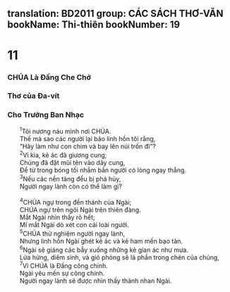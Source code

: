 translation: BD2011
group: CÁC SÁCH THƠ-VĂN
bookName: Thi-thiên 
bookNumber: 19
-------

<div class="title"><h1>11</h1><h3>CHÚA Là Ðấng Che Chở</h3><h3>Thơ của Ða-vít</h3><h3>Cho Trưởng Ban Nhạc</h3></div>
<span class="verse thi_11_1">  <sup>1</sup>Tôi nương náu mình nơi CHÚA.<br/>  Thế mà sao các người lại bảo linh hồn tôi rằng,<br/>  “Hãy làm như con chim và bay lên núi trốn đi”?<br/></span>
<span class="verse thi_11_2">  <sup>2</sup>Vì kìa, kẻ ác đã giương cung;<br/>  Chúng đã đặt mũi tên vào dây cung,<br/>  Ðể từ trong bóng tối nhắm bắn người có lòng ngay thẳng.<br/></span>
<span class="verse thi_11_3">  <sup>3</sup>Nếu các nền tảng đều bị phá hủy,<br/>  Người ngay lành còn có thể làm gì?<br/><br/></span>
<span class="verse thi_11_4">  <sup>4</sup>CHÚA ngự trong đền thánh của Ngài;<br/>  CHÚA ngự trên ngôi Ngài trên thiên đàng.<br/>  Mắt Ngài nhìn thấy rõ hết;<br/>  Mí mắt Ngài dò xét con cái loài người.<br/></span>
<span class="verse thi_11_5">  <sup>5</sup>CHÚA thử nghiệm người ngay lành,<br/>  Nhưng linh hồn Ngài ghét kẻ ác và kẻ ham mến bạo tàn.<br/></span>
<span class="verse thi_11_6">  <sup>6</sup>Ngài sẽ giáng các bẫy xuống những kẻ gian ác như mưa.<br/>  Lửa hừng, diêm sinh, và gió phỏng sẽ là phần trong chén của chúng,<br/></span>
<span class="verse thi_11_7">  <sup>7</sup>Vì CHÚA là Ðấng công chính.<br/>  Ngài yêu mến sự công chính.<br/>  Người ngay lành sẽ được nhìn thấy thánh nhan Ngài.<br/></span>
